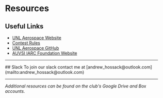 # Resources

## Useful Links
- [UNL Aerospace Website](http://unlaero.space/)
- [Contest Rules](http://www.aerialroboticscompetition.org/rules.php)
- [UNL Aerospace GitHub](https://github.com/UNL-UAV)
- [AUVSI IARC Foundation Website](http://www.aerialroboticscompetition.org/)
<hr>
## Slack
To join our slack contact me at [andrew_hossack@outlook.com](mailto:andrew_hossack@outlook.com)
<hr>

_Additional resources can be found on the club's Google Drive and Box accounts._
